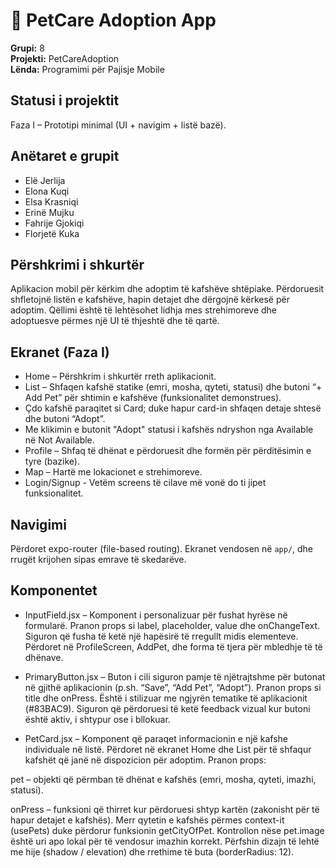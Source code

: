 # 🐾 PetCare Adoption App

**Grupi:** 8   
**Projekti:** PetCareAdoption      
**Lënda:** Programimi për Pajisje Mobile             

## Statusi i projektit
Faza I – Prototipi minimal (UI + navigim + listë bazë).

## Anëtaret e grupit

- Elë Jerlija
- Elona Kuqi
- Elsa Krasniqi
- Erinë Mujku
- Fahrije Gjokiqi
- Florjetë Kuka

## Përshkrimi i shkurtër
Aplikacion mobil për kërkim dhe adoptim të kafshëve shtëpiake. Përdoruesit shfletojnë listën e kafshëve, hapin detajet dhe dërgojnë kërkesë për adoptim. Qëllimi është të lehtësohet lidhja mes strehimoreve dhe adoptuesve përmes një UI të thjeshtë dhe të qartë.


## Ekranet (Faza I)
- Home – Përshkrim i shkurtër rreth aplikacionit.
- List – Shfaqen kafshë statike (emri, mosha, qyteti, statusi) dhe butoni “+ Add Pet” për shtimin e kafshëve (funksionalitet demonstrues).
- Çdo kafshë paraqitet si Card; duke hapur card-in shfaqen detaje shtesë dhe butoni “Adopt”.
- Me klikimin e butonit "Adopt" statusi i kafshës ndryshon nga Available në Not Available.
- Profile – Shfaq të dhënat e përdoruesit dhe formën për përditësimin e tyre (bazike).
- Map – Hartë me lokacionet e strehimoreve.
- Login/Signup - Vetëm screens të cilave më vonë do ti jipet funksionalitet.

## Navigimi
Përdoret expo-router (file-based routing). Ekranet vendosen në `app/`, dhe rrugët krijohen sipas emrave të skedarëve.


## Komponentet 
- InputField.jsx – Komponent i personalizuar për fushat hyrëse në formularë.
Pranon props si label, placeholder, value dhe onChangeText.
Siguron që fusha të ketë një hapësirë të rregullt midis elementeve.
Përdoret në ProfileScreen, AddPet, dhe forma të tjera për mbledhje të të dhënave.

- PrimaryButton.jsx – Buton i cili siguron pamje të njëtrajtshme për butonat në gjithë aplikacionin (p.sh. “Save”, “Add Pet”, “Adopt”).
Pranon props si title dhe onPress.
Është i stilizuar me ngjyrën tematike të aplikacionit (#83BAC9).
Siguron që përdoruesi të ketë feedback vizual kur butoni është aktiv, i shtypur ose i bllokuar.

- PetCard.jsx – Komponent që paraqet informacionin e një kafshe individuale në listë.
Përdoret në ekranet Home dhe List për të shfaqur kafshët që janë në dispozicion për adoptim.
Pranon props:

pet – objekti që përmban të dhënat e kafshës (emri, mosha, qyteti, imazhi, statusi).

onPress – funksioni që thirret kur përdoruesi shtyp kartën (zakonisht për të hapur detajet e kafshës).
Merr qytetin e kafshës përmes context-it (usePets) duke përdorur funksionin getCityOfPet.
Kontrollon nëse pet.image është uri apo lokal për të vendosur imazhin korrekt.
Përfshin dizajn të lehtë me hije (shadow / elevation) dhe rrethime të buta (borderRadius: 12).
